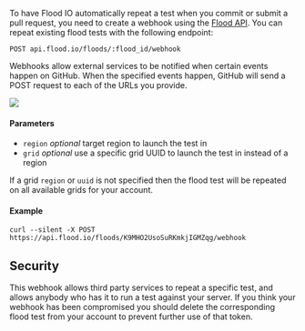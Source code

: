 To have Flood IO automatically repeat a test when you commit or submit a pull request, you need to create a webhook using the [Flood API](https://flood.io/blog/6-flood-api). You can repeat existing flood tests with the following endpoint:

`POST api.flood.io/floods/:flood_id/webhook`

Webhooks allow external services to be notified when certain events happen on GitHub. When the specified events happen, GitHub will send a POST request to each of the URLs you provide.

![](https://s3.amazonaws.com/flood-io-support/Add_webhook_20140505_132116.png)

#### Parameters

- `region` *optional* target region to launch the test in
- `grid` *optional* use a specific grid UUID to launch the test in instead of a region

If a grid `region` or `uuid` is not specified then the flood test will be repeated on all available grids for your account.

#### Example

```
curl --silent -X POST https://api.flood.io/floods/K9MHO2UsoSuRKmkjIGMZqg/webhook
```

## Security

This webhook allows third party services to repeat a specific test, and allows anybody who has it to run a test against your server. If you think your webhook has been compromised you should delete the corresponding flood test from your account to prevent further use of that token.